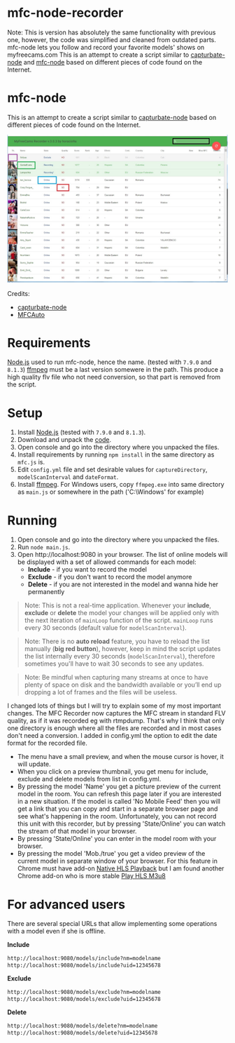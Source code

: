 mfc-node-recorder
=================
Note: This is version has absolutely the same functionality with previous one, however, the code was simplified and cleaned from outdated parts.
mfc-node lets you follow and record your favorite models' shows on myfreecams.com
This is an attempt to create a script similar to [capturbate-node](https://github.com/SN4T14/capturebate-node) and [mfc-node](https://github.com/sstativa/mfc-node) based on different pieces of code found on the Internet.


mfc-node
==========
This is an attempt to create a script similar to [capturbate-node](https://github.com/sstativa/capturebate-node) based on different pieces of code found on the Internet.

![alt screenshot](./screenshot.jpg)

Credits:
* [capturbate-node](https://github.com/sstativa/capturebate-node)
* [MFCAuto](https://github.com/ZombieAlex/MFCAuto)

Requirements
============
[Node.js](https://nodejs.org/download/release/) used to run mfc-node, hence the name. (tested with `7.9.0` and `8.1.3`)
[ffmpeg](http://ffmpeg.org/releases/) must be a last version somewere in the path.
This produce a high quality flv file who not need conversion, so that part is removed from the script.

Setup
=====
1. Install [Node.js](https://nodejs.org/download/release/) (tested with `7.9.0` and `8.1.3`).
2. Download and unpack the [code](https://codeload.github.com/horacio9a/mfc-node/zip/master).
3. Open console and go into the directory where you unpacked the files.
4. Install requirements by running `npm install` in the same directory as `mfc.js` is.
5. Edit `config.yml` file and set desirable values for `captureDirectory`, `modelScanInterval` and `dateFormat`.
6. Install [ffmpeg](http://ffmpeg.org/releases/). For Windows users, copy `ffmpeg.exe` into same directory as `main.js` or somewhere in the path ('C:\Windows\' for example)

Running
=======
1. Open console and go into the directory where you unpacked the files.
2. Run `node main.js`.
3. Open http://localhost:9080 in your browser. 
The list of online models will be displayed with a set of allowed commands for each model:
	* __Include__ - if you want to record the model
	* __Exclude__ - if you don't want to record the model anymore
	* __Delete__ - if you are not interested in the model and wanna hide her permanently

> Note: This is not a real-time application. Whenever your __include__, __exclude__ or __delete__ the model your changes will be applied only with the next iteration of `mainLoop` function of the script. `mainLoop` runs every 30 seconds (default value for `modelScanInterval`).

> Note: There is no __auto reload__ feature, you have to reload the list manually (__big red button__), however, keep in mind the script updates the list internally every 30 seconds (`modelScanInterval`), therefore sometimes you'll have to wait 30 seconds to see any updates.

> Note: Be mindful when capturing many streams at once to have plenty of space on disk and the bandwidth available or you’ll end up dropping a lot of frames and the files will be useless.

I changed lots of things but I will try to explain some of my most important changes. The MFC Recorder now captures the MFC stream in standard FLV quality, as if it was recorded eg with rtmpdump. 
That's why I think that only one directory is enough where all the files are recorded and in most cases don't need a conversion. 
I added in config.yml the option to edit the date format for the recorded file.
- The menu have a small preview, and when the mouse cursor is hover, it will update.
- When you click on a preview thumbnail, you get menu for include, exclude and delete models from list in config.yml.
- By pressing the model 'Name' you get a picture preview of the current model in the room. You can refresh this page later if you are interested in a new situation. If the model is called 'No Mobile Feed' then you will get a link that you can copy and start in a separate browser page and see what's happening in the room. Unfortunately, you can not record this unit with this recorder, but by pressing 'State/Online' you can watch the stream of that model in your browser. 
- By pressing 'State/Online' you can enter in the model room with your browser.
- By pressing the model 'Mob./true' you get a video preview of the current model in separate window of your browser. For this feature in Chrome must have add-on [Native HLS Playback](https://chrome.google.com/webstore/detail/native-hls-playback/emnphkkblegpebimobpbekeedfgemhof) but I am found another Chrome add-on who is more stable [Play HLS M3u8](https://chrome.google.com/webstore/detail/play-hls-m3u8/ckblfoghkjhaclegefojbgllenffajdc/related)

For advanced users
==================
There are several special URLs that allow implementing some operations with a model even if she is offline.

__Include__

```
http://localhost:9080/models/include?nm=modelname
http://localhost:9080/models/include?uid=12345678
```

__Exclude__

```
http://localhost:9080/models/exclude?nm=modelname
http://localhost:9080/models/exclude?uid=12345678
```

__Delete__

```
http://localhost:9080/models/delete?nm=modelname
http://localhost:9080/models/delete?uid=12345678
```

